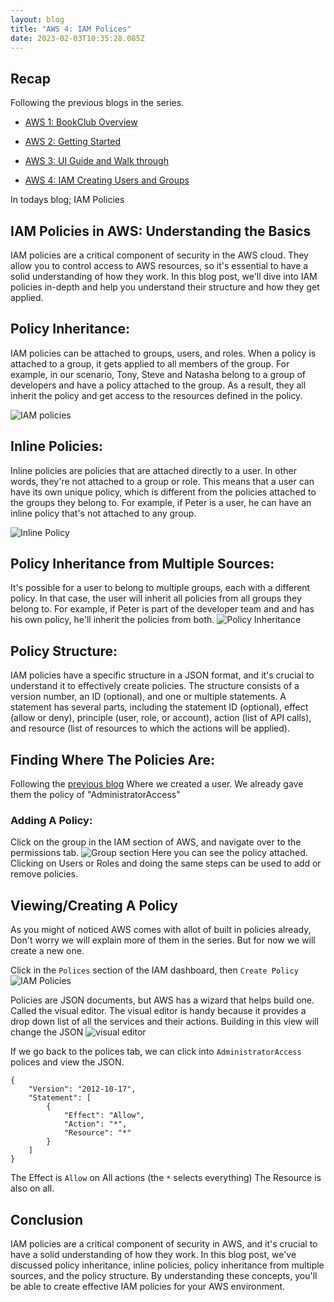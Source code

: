 ```yaml
---
layout: blog
title: "AWS 4: IAM Polices"
date: 2023-02-03T10:35:28.085Z
---
```


## Recap

Following the previous blogs in the series.

- [AWS 1: BookClub Overview](https://magicishaqblog.netlify.app/aws/)
- [AWS 2: Getting Started](https://magicishaqblog.netlify.app/2023-01-23-aws-2-getting-started/)
- [AWS 3: UI Guide and Walk through](https://magicishaqblog.netlify.app/2023-01-27-aws-3-UI-guide-and-walkthrough)

- [AWS 4: IAM Creating Users and Groups](https://magicishaqblog.netlify.app/2023-01-28-aws-4-IAM)


In todays blog; IAM Policies

## IAM Policies in AWS: Understanding the Basics

IAM policies are a critical component of security in the AWS cloud. They allow you to control access to AWS resources, so it's essential to have a solid understanding of how they work. In this blog post, we'll dive into IAM policies in-depth and help you understand their structure and how they get applied.

## Policy Inheritance:

IAM policies can be attached to groups, users, and roles. When a policy is attached to a group, it gets applied to all members of the group. For example, in our scenario, Tony, Steve and Natasha belong to a group of developers and have a policy attached to the group. As a result, they all inherit the policy and get access to the resources defined in the policy.

![IAM policies](/blog/src/images/iam-11.png)

## Inline Policies:

Inline policies are policies that are attached directly to a user. In other words, they're not attached to a group or role. This means that a user can have its own unique policy, which is different from the policies attached to the groups they belong to. For example, if Peter is a user, he can have an inline policy that's not attached to any group. 

![Inline Policy](/blog/src/images/iam-13.png)


## Policy Inheritance from Multiple Sources:

It's possible for a user to belong to multiple groups, each with a different policy. In that case, the user will inherit all policies from all groups they belong to. For example, if Peter is part of the developer team and and has his own policy, he'll inherit the policies from both.
![Policy Inheritance](/blog/src/images/iam-12.png)

## Policy Structure:

IAM policies have a specific structure in a JSON format, and it's crucial to understand it to effectively create policies. The structure consists of a version number, an ID (optional), and one or multiple statements. A statement has several parts, including the statement ID (optional), effect (allow or deny), principle (user, role, or account), action (list of API calls), and resource (list of resources to which the actions will be applied).

## Finding Where The Policies Are:

Following the [previous blog](https://magicishaqblog.netlify.app/2023-01-28-aws-4-IAM) Where we created a user. We already gave them the policy of "AdministratorAccess"

### Adding A Policy:  

Click on the group in the IAM section of AWS, and navigate over to the permissions tab. 
![Group section](/blog/src/images/iam-16.png)
Here you can see the policy attached. Clicking on Users or Roles and doing the same steps can be used to add or remove policies.

## Viewing/Creating A Policy
As you might of noticed AWS comes with allot of built in policies already, Don't worry we will explain more of them in the series. But for now we will create a new one. 

Click in the `Polices` section of the IAM dashboard, then `Create Policy`
![IAM Policies](/blog/src/images/iam-17.png)

Policies are JSON documents, but AWS has a wizard that helps build one. Called the visual editor. The visual editor is handy because it provides a drop down list of all the services and their actions. Building in this view will change the JSON
![visual editor](/blog/src/images/iam-18.png)



If we go back to the polices tab, we can click into `AdministratorAccess` polices and view the JSON.

```
{
    "Version": "2012-10-17",
    "Statement": [
        {
            "Effect": "Allow",
            "Action": "*",
            "Resource": "*"
        }
    ]
}
```
The Effect is `Allow` on All actions (the `*` selects everything)
The Resource is also on all. 


## Conclusion

IAM policies are a critical component of security in AWS, and it's crucial to have a solid understanding of how they work. In this blog post, we've discussed policy inheritance, inline policies, policy inheritance from multiple sources, and the policy structure. By understanding these concepts, you'll be able to create effective IAM policies for your AWS environment.
